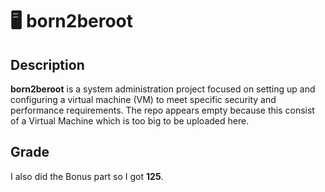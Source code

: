 # 🖥️ born2beroot

## Description
**born2beroot** is a system administration project focused on setting up and configuring a virtual machine (VM) to meet specific security and performance requirements.
The repo appears empty because this consist of a Virtual Machine which is too big to be uploaded here.

## Grade
I also did the Bonus part so I got **125**.
